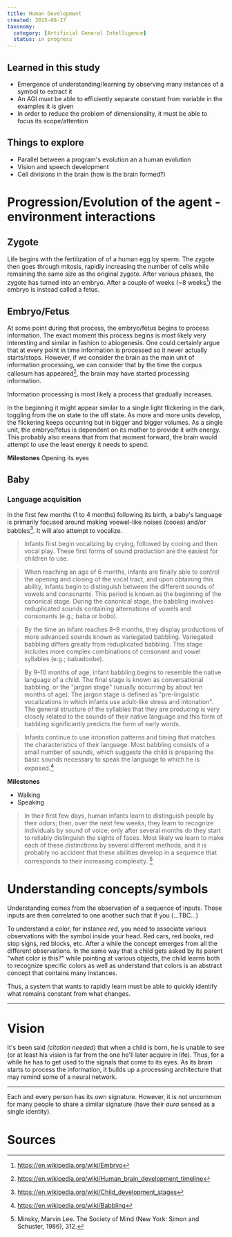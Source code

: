 ```yaml
---
title: Human Development
created: 2015-08-27
taxonomy:
  category: [Artificial General Intelligence]
  status: in progress
---
```


## Learned in this study

* Emergence of understanding/learning by observing many instances of a symbol to extract it
* An AGI must be able to efficiently separate constant from variable in the examples it is given
* In order to reduce the problem of dimensionality, it must be able to focus its scope/attention

## Things to explore

* Parallel between a program's evolution an a human evolution
* Vision and speech development
* Cell divisions in the brain (how is the brain formed?)

# Progression/Evolution of the agent - environment interactions

## Zygote

Life begins with the fertilization of of a human egg by sperm. The zygote then goes through mitosis, rapidly increasing the number of cells while remaining the same size as the original zygote. After various phases, the zygote has turned into an embryo. After a couple of weeks (~8 weeks[^1]) the embryo is instead called a fetus.

## Embryo/Fetus

At some point during that process, the embryo/fetus begins to process information. The exact moment this process begins is most likely very interesting and similar in fashion to abiogenesis. One could certainly argue that at every point in time information is processed so it never actually starts/stops. However, if we consider the brain as the main unit of information processing, we can consider that by the time the corpus callosum has appeared[^2], the brain may have started processing information.

Information processing is most likely a process that gradually increases.

In the beginning it might appear similar to a single light flickering in the dark, toggling from the on state to the off state. As more and more units develop, the flickering keeps occurring but in bigger and bigger volumes. As a single unit, the embryo/fetus is dependent on its mother to provide it with energy. This probably also means that from that moment forward, the brain would attempt to use the least energy it needs to spend.

**Milestones** Opening its eyes

## Baby

### Language acquisition

In the first few months (1 to 4 months) following its birth, a baby's language is primarily focused around making voewel-like noises (cooes) and/or babbles[^3]. It will also attempt to vocalize.

>Infants first begin vocalizing by crying, followed by cooing and then vocal play. These first forms of sound production are the easiest for children to use.

>When reaching an age of 6 months, infants are finally able to control the opening and closing of the vocal tract, and upon obtaining this ability, infants begin to distinguish between the different sounds of vowels and consonants. This period is known as the beginning of the canonical stage. During the canonical stage, the babbling involves reduplicated sounds containing alternations of vowels and consonants (e.g.; baba or bobo).

>By the time an infant reaches 8–9 months, they display productions of more advanced sounds known as variegated babbling. Variegated babbling differs greatly from reduplicated babbling. This stage includes more complex combinations of consonant and vowel syllables (e.g.; babadoobe).

>By 9–10 months of age, infant babbling begins to resemble the native language of a child. The final stage is known as conversational babbling, or the "jargon stage" (usually occurring by about ten months of age). The jargon stage is defined as "pre-linguistic vocalizations in which infants use adult-like stress and intonation". The general structure of the syllables that they are producing is very closely related to the sounds of their native language and this form of babbling significantly predicts the form of early words.

>Infants continue to use intonation patterns and timing that matches the characteristics of their language. Most babbling consists of a small number of sounds, which suggests the child is preparing the basic sounds necessary to speak the language to which he is exposed.[^5]

**Milestones**
* Walking
* Speaking

> In their first few days, human infants learn to distinguish people by their odors; then, over the next few weeks, they learn to recognize individuals by sound of voice; only after several months do they start to reliably distinguish the sights of faces. Most likely we learn to make each of these distinctions by several different methods, and it is probably no accident that these abilities develop in a sequence that corresponds to their increasing complexity. [^7]

# Understanding concepts/symbols

Understanding comes from the observation of a sequence of inputs. Those inputs are then correlated to one another such that if you (...TBC...)

To understand a color, for instance *red*, you need to associate various observations with the symbol inside your head. Red cars, red books, red stop signs, red blocks, etc. After a while the concept emerges from all the different observations. In the same way that a child gets asked by its parent "what color is this?" while pointing at various objects, the child learns both to recognize specific colors as well as understand that colors is an abstract concept that contains many instances.

Thus, a system that wants to rapidly learn must be able to quickly identify what remains constant from what changes.

---

# Vision

It's been said *(citation needed)* that when a child is born, he is unable to see (or at least his vision is far from the one he'll later acquire in life). Thus, for a while he has to get used to the signals that come to its eyes. As its brain starts to process the information, it builds up a processing architecture that may remind some of a neural network.

---

Each and every person has its own signature. However, it is not uncommon for many people to share a similar signature (have their *aura* sensed as a single identity).

# Sources

[^1]: https://en.wikipedia.org/wiki/Embryo
[^2]: https://en.wikipedia.org/wiki/Human_brain_development_timeline
[^3]: https://en.wikipedia.org/wiki/Child_development_stages
[^4]: https://en.wikipedia.org/wiki/Language_acquisition
[^5]: https://en.wikipedia.org/wiki/Babbling
[^6]: https://en.wikipedia.org/wiki/Critical_period
[^7]: Minsky, Marvin Lee. The Society of Mind (New York: Simon and Schuster, 1986), 312.
